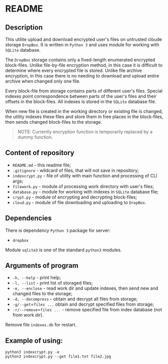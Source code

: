 # README

## Description

This utilite upload and download encrypted user's files on untrusted cloude storage ```DropBox```.
It is written in ```Python 3``` and  uses module for working with ```SQLite``` database.

The ```DropBox``` storage contains only a fixed-length enumerated encrypted block-files.
Unlike file-by-file encryption method, in this case it is difficult to determine where every encrypted file is stored.
Unlike file archive encryption, in this case there is no needing to download and upload entire archive when changed only one file.

Every block-file from storage contains parts of different user's files.
Special indexes point correspondence between parts of the user's files and their offsets in the block-files.
All indexes is stored in the ```SQLite``` database file.

When new file is created in the working directory or existing file is changed,
the utility indexes these files and store them in free places in the block-files,
then sends changed block-files to the storage.

> NOTE: Currently encryption function is temporarily replaced by a dummy function.

## Content of repository

- ```README.md``` - this readme file;
- ```.gitignore``` - wildcard of files, that will not save in repository;
- ```indexcrypt.py``` - file of utility with main function and processing of CLI args;
- ```filework.py``` - module of processing work directory with user's files;
- ```database.py``` - module for working with indexes in ```SQLite``` database file;
- ```crypt.py``` - module of encrypting and decrypting block-files;
- ```cloud.py``` - module of file downloading and uploading to ```DropBox```.

## Dependencies
There is dependency ```Python 3``` package for server:

 - ```dropbox```

Module ```sqlite3``` is one of the standard ```python3``` modules.

## Arguments of program

- ```-h, --help``` - print help;
- ```-l, --list``` - print list of storaged files;
- ```-e, --enclose``` - read work dir and update indexes, then send new and changed files to the storage;
- ```-d, --decompress``` - obtain and decrypt all files from storage;
- ```-g/--get```=```files ...``` obtain and decrypt specified files from storage;
- ```-r/--remove```=```files ...``` - remove specified file from index database (not from work dir).

Remove file ```indexes.db``` for restart.

## Example of using:

```
python3 indexcrypt.py -e
python3 indexcrypt.py --get file1.txt file2.jpg
```

